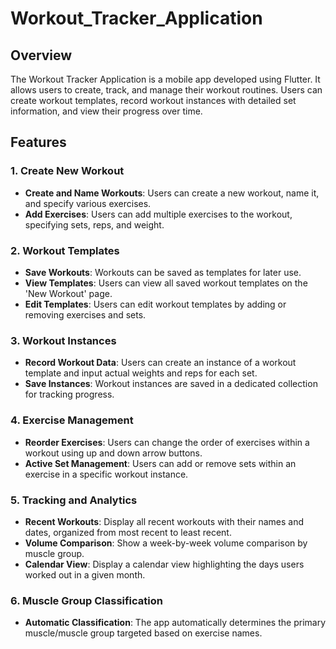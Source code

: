 # Workout_Tracker_Application

## Overview
The Workout Tracker Application is a mobile app developed using Flutter. It allows users to create, track, and manage their workout routines. Users can create workout templates, record workout instances with detailed set information, and view their progress over time.

## Features

### 1. Create New Workout
- **Create and Name Workouts**: Users can create a new workout, name it, and specify various exercises.
- **Add Exercises**: Users can add multiple exercises to the workout, specifying sets, reps, and weight.

### 2. Workout Templates
- **Save Workouts**: Workouts can be saved as templates for later use.
- **View Templates**: Users can view all saved workout templates on the 'New Workout' page.
- **Edit Templates**: Users can edit workout templates by adding or removing exercises and sets.

### 3. Workout Instances
- **Record Workout Data**: Users can create an instance of a workout template and input actual weights and reps for each set.
- **Save Instances**: Workout instances are saved in a dedicated collection for tracking progress.

### 4. Exercise Management
- **Reorder Exercises**: Users can change the order of exercises within a workout using up and down arrow buttons.
- **Active Set Management**: Users can add or remove sets within an exercise in a specific workout instance.

### 5. Tracking and Analytics
- **Recent Workouts**: Display all recent workouts with their names and dates, organized from most recent to least recent.
- **Volume Comparison**: Show a week-by-week volume comparison by muscle group.
- **Calendar View**: Display a calendar view highlighting the days users worked out in a given month.

### 6. Muscle Group Classification
- **Automatic Classification**: The app automatically determines the primary muscle/muscle group targeted based on exercise names.


